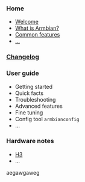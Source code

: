 
### Home
+ [Welcome](index.html)  
+ [What is Armbian?](index.html)  
+ [Common features](index.html)  
+ [...](index.html)  

### [Changelog](changelog.html)  

### User guide
- Getting started
- Quick facts
- Troubleshooting
- Advanced features
- Fine tuning
- Config tool `armbianconfig`
- ...

### Hardware notes
- [H3](H3.html)
- ...

aegawgaweg
